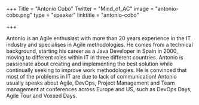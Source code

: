 +++
Title = "Antonio Cobo"
Twitter = "Mind_of_AC"
image = "antonio-cobo.png"
type = "speaker"
linktitle = "antonio-cobo"

+++

Antonio is an Agile enthusiast with more than 20 years experience in the IT industry and specialises in Agile methodologies. He comes from a technical background, starting his career as a Java Developer in Spain in 2000, moving to different roles within IT in three different countries. Antonio is passionate about creating and implementing the best solution while continually seeking to improve work methodologies. He is convinced that most of the problems in IT are due to lack of communication!
Antonio usually speaks about Agile, DevOps, Project Management and Team management at conferences across Europe and US, such as DevOps Days, Agile Tour and Voxxed Days. 